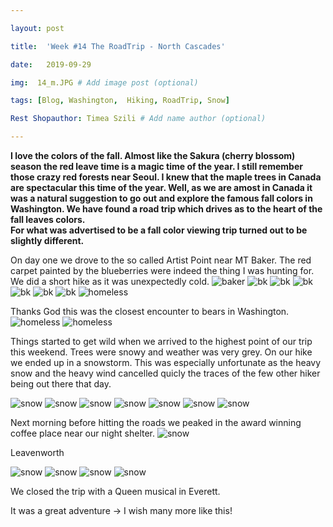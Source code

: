 ```yaml
---

layout: post

title:  'Week #14 The RoadTrip - North Cascades'

date:   2019-09-29

img:  14_m.JPG # Add image post (optional)

tags: [Blog, Washington,  Hiking, RoadTrip, Snow]

Rest Shopauthor: Timea Szili # Add name author (optional)

---
```



**I love the colors of the fall. Almost like the Sakura (cherry blossom) season the red leave time is a magic time of the year. 
I still remember those crazy red forests near Seoul. I knew that the maple trees in Canada are spectacular this time of the year. 
Well, as we are amost in Canada it was a natural suggestion to go out and explore the famous fall colors in Washington. We have found a 
road trip which drives as to the heart of the fall leaves colors.   
For what was advertised to be a fall color viewing trip turned out to be slightly different.**





On day one we drove to the so called Artist Point near MT Baker. The red carpet painted by the blueberries were indeed the thing I was hunting for. We did a short hike as it was unexpectedly cold.
![baker]({{site.baseurl}}/assets/img/14_1.JPG) 
![bk]({{site.baseurl}}/assets/img/14_2.JPG)
![bk]({{site.baseurl}}/assets/img/14_3.JPG) 
![bk]({{site.baseurl}}/assets/img/14_4.JPG) 
![bk]({{site.baseurl}}/assets/img/14_5.JPG) 
![bk]({{site.baseurl}}/assets/img/14_6.JPG) 
![bk]({{site.baseurl}}/assets/img/14_7.JPG)
![homeless]({{site.baseurl}}/assets/img/14_8.JPG)

Thanks God this was the closest encounter to bears in Washington. 
![homeless]({{site.baseurl}}/assets/img/14_9.JPG) 
![homeless]({{site.baseurl}}/assets/img/14_10.JPG) 


Things started to get wild when we arrived to the highest point of our trip this weekend. Trees were snowy and weather was very grey. On our hike we ended up in a snowstorm. This was especially unfortunate as the heavy snow and the heavy wind cancelled quicly the traces of the few other hiker being out there that day.

![snow]({{site.baseurl}}/assets/img/14_11.JPG) 
![snow]({{site.baseurl}}/assets/img/14_12.JPG) 
![snow]({{site.baseurl}}/assets/img/14_13.JPG) 
![snow]({{site.baseurl}}/assets/img/14_14.JPG)
![snow]({{site.baseurl}}/assets/img/14_15.JPG) 
![snow]({{site.baseurl}}/assets/img/14_16.JPG)
![snow]({{site.baseurl}}/assets/img/14_17.JPG)


Next morning before hitting the roads we peaked in the award winning coffee place near our night shelter.
![snow]({{site.baseurl}}/assets/img/14_18.JPG) 

Leavenworth

![snow]({{site.baseurl}}/assets/img/14_19.JPG)
![snow]({{site.baseurl}}/assets/img/14_20.JPG) 
![snow]({{site.baseurl}}/assets/img/14_21.JPG)
![snow]({{site.baseurl}}/assets/img/14_22.JPG)

We closed the trip with a Queen musical in Everett.

It was a great adventure -> I wish many more like this!
